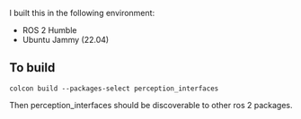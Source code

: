 I built this in the following environment:
- ROS 2 Humble
- Ubuntu Jammy (22.04)

## To build
`colcon build --packages-select perception_interfaces`

Then perception_interfaces should be discoverable to other ros 2 packages.